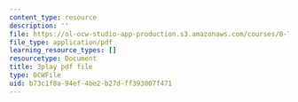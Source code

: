 ```yaml
---
content_type: resource
description: ''
file: https://ol-ocw-studio-app-production.s3.amazonaws.com/courses/8-701-introduction-to-nuclear-and-particle-physics-fall-2020/b73c1f8a94ef4be2b27dff393007f471_k2-dTdj5wkk.pdf
file_type: application/pdf
learning_resource_types: []
resourcetype: Document
title: 3play pdf file
type: OCWFile
uid: b73c1f8a-94ef-4be2-b27d-ff393007f471
---
```


